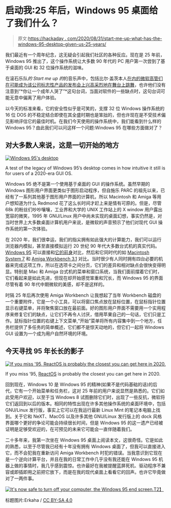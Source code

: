 # 启动我:25 年后，Windows 95 桌面给了我们什么？

> 原文:[https://hackaday . com/2020/08/31/start-me-up-what-has-the-windows-95-desktop-given-us-25-years/](https://hackaday.com/2020/08/31/start-me-up-what-has-the-windows-95-desktop-given-us-25-years-later/)

我们最近有一个周年纪念，这无疑会引起我们社区的各种反应。现在是 25 年前，Windows 95 推出了，这个操作系统让大多数 90 年代的 PC 用户第一次尝到了基于桌面的 GUI 和 32 位操作系统的滋味。

在滚石乐队*的 Start me up 的*的音乐声中，包括比尔·盖茨本人[在内的微软高管们在可能成为该公司标志性产品的发布会上兴高采烈地在舞台上跳舞](https://www.youtube.com/watch?v=lAkuJXGldrM)，也许他们没有注意到“*你让一个成年人哭了”*这句台词，当面对软件的一些缺点时，这句台词可能无意中偏离了用户体验。

以今天的标准来看，它的安全性似乎是可笑的，支撑 32 位 Windows 操作系统的 16 位 DOS 的不稳定结合即使在其全盛时期也是笨拙的，但也许现在是不受技术偏见影响评估它的最佳时机。在我们今天使用的操作系统中，我们能看到什么样的 Windows 95？由此我们可以问这样一个问题:Windows 95 在哪些方面做对了？

## 对大多数人来说，这是一切开始的地方

[![Windows 95's desktop](../Images/45ba2f5884824a037056e00683b5edc0.png)](https://hackaday.com/wp-content/uploads/2020/08/win95-screenshot.jpg)

A test of the legacy of Windows 95’s desktop comes in how intuitive it still is for users of a 2020-era GUI OS.

Windows 95 绝不是第一个使用基于桌面的 GUI 的操作系统。虽然早期的 Windows 图形用户界面更类似于图形启动程序，但自施乐 PARC 的祖先以来，已经有了一系列其他基于图形用户界面的计算机，所以 Macintosh 和 Amiga 等用户想知道为什么 Redmond 花了这么长时间才赶上来是情有可原的。但是，尽管 68k 的粉丝们吵吵嚷嚷，工业界和大学的 UNIX 工作站上的 X window 用户露出宽容的微笑，1995 年 GNU/Linux 用户中尚未实现的桌面幻想，事实仍然是，对当时世界上大多数桌面计算机用户来说，是微软的声音预示了他们对现代 GUI 操作系统的第一次体验。

在 2020 年，我们很幸运，我们的指尖拥有如此强大的计算能力，我们可以运行浏览器内模拟，甚至直接模拟运行 20 世纪 90 年代大多数台式机的真实代码。 [Windows 95](https://copy.sh/v86/?profile=windows95) 可以直接和[它的前身](https://www.pcjs.org/software/pcx86/sys/windows/3.10/)对比，然后和它同时代的如 [Macintosh System 7](http://jamesfriend.com.au/pce-js/) 和 [Amiga Workbench 3.1](https://www.taws.ch/WB.html) 对比。当时很少有人同时拥有四台必要的机器来完成这项工作，所以在选项卡之间分页，它们的差异和相对缺点会很快变得明显。特别是 Mac 和 Amiga 台式机的菜单和窗口系统，当我们面前摆着它们时，它们看起来是如此先进，但现在却开始感觉笨重和冗长，而 Windows 95 的界面尽管有着 90 年代中期微软的美感，却不是这样的。

时隔 25 年后再次使用 Amiga Workbench 让我想起了当年 Workbench 磁盘的一个重要附件，它是一个小工具，可以将窗口焦点放在鼠标位置，在鼠标指针位置显示右键菜单，并将聚焦窗口放在最前面。好的图形用户界面不需要用一个实用程序来修复它们的缺点，让它们不再令人讨厌，借用苹果自己的一句话，它们只是工作。鼠标指针位置的右键上下文菜单,“开始”菜单将所有内容集中到一个地方，任务栏提供了多任务的简单概述，它们都不是惊天动地的，但它们一起将 Windows GUI 设置为一个成为用户自然环境的环境。

## 今天寻找 95 年长长的影子

[![If you miss '95, ReactOS is probably the closest you can get here in 2020.](../Images/9a1b48d54b845242935f28dd2d84ea9e.png)](https://hackaday.com/wp-content/uploads/2020/04/reactos-desktop.jpg)

If you miss ’95, [ReactOS](https://hackaday.com/2020/04/27/reactos-dipping-a-toe-in-a-millennium-era-open-source-dream/) is probably the closest you can get here in 2020.

回到现在，Windows 10 是 Windows 95 的精神(如果不是代码基础的话)的后代，它有一个开始菜单和任务栏，这对 25 年前的用户来说显然是熟悉的。它们如此受用户欢迎，以至于当 Windows 8 试图删除它们时，出现了一些反抗，微软将它们返回到以后的版本。相同的特性出现在许多其他操作系统的桌面环境中，包括 GNU/Linux 发行版，事实上它可以在我运行最新 Linux Mint 的笔记本电脑上找到。关于它和 NeXT、MacOS 以及许多其他 GNU/Linux 发行版上的 dock 风格界面哪个更好的争论可能会持续很长时间，但是 Windows 95 的这一遗产已经被证明是足够受欢迎的，在可预见的未来它可能会一直伴随着我们。

二十多年来，我第一次坐在 Windows 95 桌面上阅读本文，这很奇怪。它是如此的熟悉，以至于尽管我已经有十年没有拥有 Windows 桌面了，但我可以直接进入它，而不会犯我在重新访问 Amiga Workbench 时犯的错误。当我意识到它现在是一个逆向计算平台，并且在我的日常工作中几乎没有我还能在 Windows 95 机器上做的事情时，我几乎感到震惊。也许最好在我被提醒蓝屏死机、驱动程序不兼容或即插即用之前把它放下，而是在我的现代桌面上看看它的回声。也许它毕竟做对了一两件事。

[![It's now safe to turn off your computer, the Windows 95 end screen.](../Images/ac1e0f661045c81aa52e0620f2f16f32.png)T2】](https://hackaday.com/wp-content/uploads/2020/08/win95-shutdown.jpg)

标题图片:Erkaha / [CC BY-SA 4.0](https://commons.wikimedia.org/wiki/File:Windows-95-Update-wrapping-german.jpg)